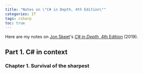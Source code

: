 ```yaml
---
title: "Notes on \"C# in Depth, 4th Edition\""
categories: IT
tags: csharp
toc: true
---
```


Here are my notes on [Jon Skeet](https://stackoverflow.com/users/22656/jon-skeet)'s [*C# in Depth*, 4th Edition](https://csharpindepth.com/) (2019).

## Part 1. C# in context

### Chapter 1. Survival of the sharpest

